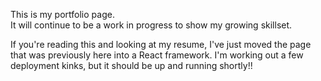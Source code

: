 This is my portfolio page.  
It will continue to be a work in progress to show my growing skillset.  

If you're reading this and looking at my resume, I've just moved the page that was previously here into a React framework.  I'm working out a few deployment kinks, but it should be up and running shortly!!